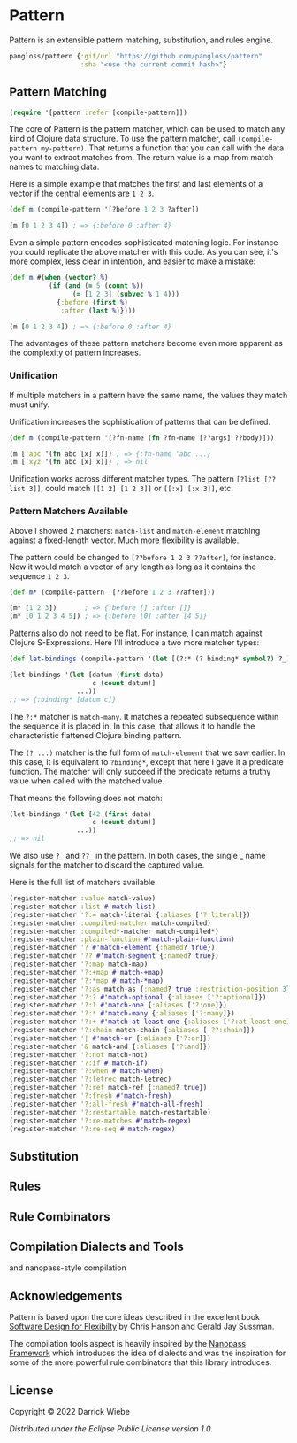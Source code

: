 # Pattern

Pattern is an extensible pattern matching, substitution, and rules engine.

``` clojure
pangloss/pattern {:git/url "https://github.com/pangloss/pattern"
                  :sha "<use the current commit hash>"}
```

## Pattern Matching

``` clojure
(require '[pattern :refer [compile-pattern]])
```

The core of Pattern is the pattern matcher, which can be used to match any kind of Clojure data structure.
To use the pattern matcher, call `(compile-pattern my-pattern)`. 
That returns a function that you can call with the data you want to extract matches from. 
The return value is a map from match names to matching data.

Here is a simple example that matches the first and last elements of a vector if the central elements are `1 2 3`.

``` clojure
(def m (compile-pattern '[?before 1 2 3 ?after])

(m [0 1 2 3 4]) ; => {:before 0 :after 4}
```

Even a simple pattern encodes sophisticated matching logic.
For instance you could replicate the above matcher with this code. 
As you can see, it's more complex, less clear in intention, and easier to make a mistake:

``` clojure
(def m #(when (vector? %)
          (if (and (= 5 (count %))
                (= [1 2 3] (subvec % 1 4)))
            {:before (first %)
             :after (last %)})))

(m [0 1 2 3 4]) ; => {:before 0 :after 4}
```

The advantages of these pattern matchers become even more apparent as the complexity of pattern increases.

### Unification

If multiple matchers in a pattern have the same name, the values they match must unify.

Unification increases the sophistication of patterns that can be defined.

``` clojure
(def m (compile-pattern '[?fn-name (fn ?fn-name [??args] ??body)]))

(m ['abc '(fn abc [x] x)]) ; => {:fn-name 'abc ...}
(m ['xyz '(fn abc [x] x)]) ; => nil
```

Unification works across different matcher types.
The pattern `[?list [??list 3]]`, could match `[[1 2] [1 2 3]]` or `[[:x] [:x 3]]`, etc. 


### Pattern Matchers Available

Above I showed 2 matchers: `match-list` and `match-element` matching against a fixed-length vector. 
Much more flexibility is available.

The pattern could be changed to `[??before 1 2 3 ??after]`, for instance.
Now it would match a vector of any length as long as it contains the sequence `1 2 3`.

``` clojure
(def m* (compile-pattern '[??before 1 2 3 ??after]))

(m* [1 2 3])       ; => {:before [] :after []}
(m* [0 1 2 3 4 5]) ; => {:before [0] :after [4 5]}
```

Patterns also do not need to be flat.
For instance, I can match against Clojure S-Expressions. 
Here I'll introduce a two more matcher types:

``` clojure
(def let-bindings (compile-pattern '(let [(?:* (? binding* symbol?) ?_)] ??_)))

(let-bindings '(let [datum (first data)
                     c (count datum)]
                 ...))
;; => {:binding* [datum c]}
```

The `?:*` matcher is `match-many`.
It matches a repeated subsequence within the sequence it is placed in.
In this case, that allows it to handle the characteristic flattened Clojure binding pattern.

The `(? ...)` matcher is the full form of `match-element` that we saw earlier. 
In this case, it is equivalent to `?binding*`, except that here I gave it a predicate function.
The matcher will only succeed if the predicate returns a truthy value when called with the matched value.

That means the following does not match:

``` clojure
(let-bindings '(let [42 (first data)
                     c (count datum)]
                 ...))
;; => nil
```

We also use `?_` and `??_` in the pattern. In both cases, the single _ name signals for the matcher to
discard the captured value.


Here is the full list of matchers available.

``` clojure
(register-matcher :value match-value)
(register-matcher :list #'match-list)
(register-matcher '?:= match-literal {:aliases ['?:literal]})
(register-matcher :compiled-matcher match-compiled)
(register-matcher :compiled*-matcher match-compiled*)
(register-matcher :plain-function #'match-plain-function)
(register-matcher '? #'match-element {:named? true})
(register-matcher '?? #'match-segment {:named? true})
(register-matcher '?:map match-map)
(register-matcher '?:+map #'match-+map)
(register-matcher '?:*map #'match-*map)
(register-matcher '?:as match-as {:named? true :restriction-position 3})
(register-matcher '?:? #'match-optional {:aliases ['?:optional]})
(register-matcher '?:1 #'match-one {:aliases ['?:one]})
(register-matcher '?:* #'match-many {:aliases ['?:many]})
(register-matcher '?:+ #'match-at-least-one {:aliases ['?:at-least-one]})
(register-matcher '?:chain match-chain {:aliases ['??:chain]})
(register-matcher '| #'match-or {:aliases ['?:or]})
(register-matcher '& match-and {:aliases ['?:and]})
(register-matcher '?:not match-not)
(register-matcher '?:if #'match-if)
(register-matcher '?:when #'match-when)
(register-matcher '?:letrec match-letrec)
(register-matcher '?:ref match-ref {:named? true})
(register-matcher '?:fresh #'match-fresh)
(register-matcher '?:all-fresh #'match-all-fresh)
(register-matcher '?:restartable match-restartable)
(register-matcher '?:re-matches #'match-regex)
(register-matcher '?:re-seq #'match-regex)

```

## Substitution

## Rules

## Rule Combinators

## Compilation Dialects and Tools

and nanopass-style compilation

## Acknowledgements

Pattern is based upon the core ideas described in the excellent book [Software Design for Flexibilty](https://mitpress.mit.edu/books/software-design-flexibility) by Chris Hanson and Gerald Jay Sussman.

The compilation tools aspect is heavily inspired by the [Nanopass Framework](https://nanopass.org/) which introduces the idea of dialects and was the inspiration for some of the more powerful rule combinators that this library introduces.

## License

Copyright © 2022 Darrick Wiebe

_Distributed under the Eclipse Public License version 1.0._
